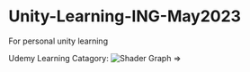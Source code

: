 # Unity-Learning-ING-May2023
For personal unity learning

Udemy Learning Catagory:
![Shader Graph](https://www.udemy.com/course/shader-graph/) => ![]()
